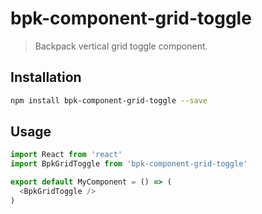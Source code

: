 # bpk-component-grid-toggle

> Backpack vertical grid toggle component.

## Installation

```sh
npm install bpk-component-grid-toggle --save
```

## Usage

```js
import React from 'react'
import BpkGridToggle from 'bpk-component-grid-toggle'

export default MyComponent = () => (
  <BpkGridToggle />
)
```
